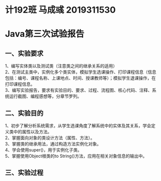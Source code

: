 # 计192班 马成彧 2019311530<br/>
# Java第三次试验报告<br/>
## 一、实验要求<br/>
1、编写实体类以及测试类（注意类之间的继承关系的适用）<br/>
2、在测试主类中，实例化多个类实体，模拟学生选课操作、打印课程信息（信息包括：编号、课程名称、上课地点、时间、授课教师等）；模拟学生退课操作，在打印课程信息。<br/>
3、编写实验报告，要求有实验目的、要求、过程、流程图、核心代码、注释、系统运行截图、编程感想等，分章节罗列。<br/>
## 二、实验目的<br/>
1、初步了解分析系统需求，从学生选课角度了解系统中的实体及其关系，学会定义类中的属性以及方法。<br/>
2、掌握面向对象的类设计方法（属性、方法）。<br/>
3、掌握类的继承用法，通过构造方法实例化对象。<br/>
4、学会使用super()，用于实例化子类。<br/>
5、掌握使用Object根类的to String()方法，应用在相关对象信息的输出中。<br/>
## 三、实验过程<br/>

